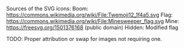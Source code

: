 Sources of the SVG icons:
Boom: https://commons.wikimedia.org/wiki/File:Twemoji12_1f4a5.svg
Flag: https://commons.wikimedia.org/wiki/File:Minesweeper_flag.svg
Mine: https://freesvg.org/1501376168 (public domain)
Hidden: Modified flag

TODO: Proper attribution or swap for images not requiring one.
